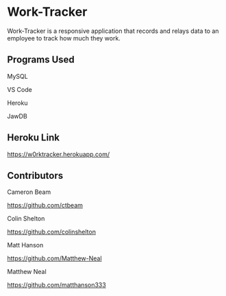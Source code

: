 # Work-Tracker

Work-Tracker is a responsive application that records and relays data to an employee to track how much they work.

## Programs Used

MySQL

VS Code

Heroku

JawDB


## Heroku Link

<https://w0rktracker.herokuapp.com/>

## Contributors

Cameron Beam 

<https://github.com/ctbeam>

Colin Shelton

<https://github.com/colinshelton>

Matt Hanson

<https://github.com/Matthew-Neal>

Matthew Neal

<https://github.com/matthanson333>
